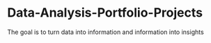 # Data-Analysis-Portfolio-Projects
The goal is to turn data into information and information into insights
